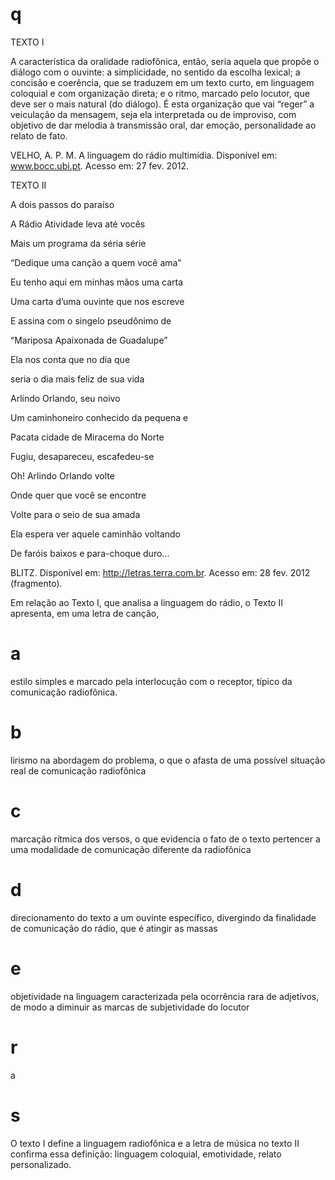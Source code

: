 # q
TEXTO I

A característica da oralidade radiofônica, então, seria aquela que propõe o diálogo com o ouvinte: a simplicidade, no sentido da escolha lexical; a concisão e coerência, que se traduzem em um texto curto, em linguagem coloquial e com organização direta; e o ritmo, marcado pelo locutor, que deve ser o mais natural (do diálogo). É esta organização que vai “reger” a veiculação da mensagem, seja ela interpretada ou de improviso, com objetivo de dar melodia à transmissão oral, dar emoção, personalidade ao relato de fato.

VELHO, A. P. M. A linguagem do rádio multimídia. Disponível em: www.bocc.ubi.pt. Acesso em: 27 fev. 2012.

TEXTO II

A dois passos do paraíso

A Rádio Atividade leva até vocês

Mais um programa da séria série

“Dedique uma canção a quem você ama”

Eu tenho aqui em minhas mãos uma carta

Uma carta d’uma ouvinte que nos escreve

E assina com o singelo pseudônimo de

“Mariposa Apaixonada de Guadalupe”

Ela nos conta que no dia que

seria o dia mais feliz de sua vida

Arlindo Orlando, seu noivo

Um caminhoneiro conhecido da pequena e

Pacata cidade de Miracema do Norte

Fugiu, desapareceu, escafedeu-se

Oh! Arlindo Orlando volte

Onde quer que você se encontre

Volte para o seio de sua amada

Ela espera ver aquele caminhão voltando

De faróis baixos e para-choque duro...

BLITZ. Disponível em: http://letras.terra.com.br. Acesso em: 28 fev. 2012 (fragmento).

Em relação ao Texto I, que analisa a linguagem do rádio, o Texto II apresenta, em uma letra de canção,

# a
estilo simples e marcado pela interlocução com o receptor, típico da comunicação radiofônica.

# b
lirismo na abordagem do problema, o que o afasta de uma possível situação real de comunicação radiofônica

# c
marcação rítmica dos versos, o que evidencia o fato de o texto pertencer a uma modalidade de comunicação diferente da radiofônica

# d
direcionamento do texto a um ouvinte específico, divergindo da finalidade de comunicação do rádio, que é atingir as massas

# e
objetividade na linguagem caracterizada pela ocorrência rara de adjetivos, de modo a diminuir as marcas de subjetividade do locutor

# r
a

# s
O texto I define a linguagem radiofônica e a letra de música no texto II confirma essa definição: linguagem coloquial, emotividade, relato personalizado.
